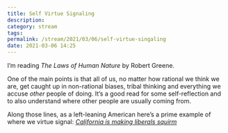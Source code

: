 ```yaml
---
title: Self Virtue Signaling 
description:
category: stream
tags:
permalink: /stream/2021/03/06/self-virtue-singaling
date: 2021-03-06 14:25
---
```


I’m reading *The Laws of Human Nature* by Robert Greene. 

One of the main points is that all of us, no matter how rational we think we are, get caught up in non-rational biases, tribal thinking and everything we accuse *other* people of doing. It’s a good read for some self-reflection and to also understand where other people are usually coming from. 

Along those lines, as a left-leaning American here’s a prime example of where we virtue signal: [*California is making liberals squirm*](https://www.nytimes.com/2021/02/11/opinion/california-san-francisco-schools.html)  


